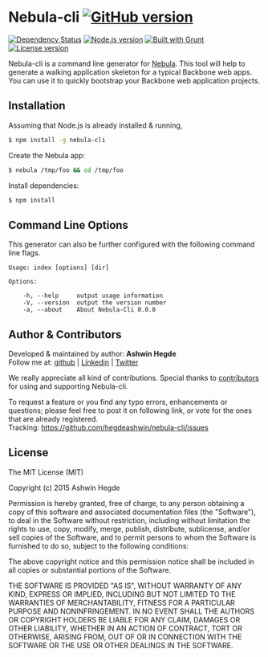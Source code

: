 # Nebula-cli [![GitHub version](http://img.shields.io/badge/version-0.0.0-brightgreen.svg)](https://github.com/hegdeashwin/nebula-cli/releases)

[![Dependency Status](https://gemnasium.com/hegdeashwin/nebula-cli.svg)](https://gemnasium.com/hegdeashwin/nebula-cli) [![Node.js version](http://img.shields.io/badge/Node.js-%3E%200.10-brightgreen.svg)](https://github.com/hegdeashwin/nebula-cli)  [![Built with Grunt](http://cdn.gruntjs.com/builtwith.png)](http://gruntjs.com/)  [![License version](http://img.shields.io/badge/License-MIT-red.svg)](https://github.com/hegdeashwin/nebula-cli#license)


Nebula-cli is a command line generator for [Nebula](https://github.com/hegdeashwin/Nebula). This tool will help to generate a walking application skeleton for a typical Backbone web apps. You can use it to quickly bootstrap your Backbone web application projects.

## Installation

Assuming that Node.js is already installed & running, 

```sh
$ npm install -g nebula-cli
```

Create the Nebula app:
```bash
$ nebula /tmp/foo && cd /tmp/foo
```

Install dependencies:
```bash
$ npm install
```

## Command Line Options

This generator can also be further configured with the following command line flags.

```
Usage: index [options] [dir]

Options:

  	-h, --help     output usage information
    -V, --version  output the version number
    -a, --about    About Nebula-Cli 0.0.0
```

## Author & Contributors

Developed &amp; maintained by author: <b>Ashwin Hegde</b><br>
Follow me at: <a href="https://github.com/hegdeashwin" target="_blank">github</a> | <a href="http://in.linkedin.com/in/hegdeashwin" target="_blank">Linkedin</a> | <a href="https://twitter.com/hegdeashwin3" target="_blank">Twitter</a>

We really appreciate all kind of contributions. Special thanks to <a href="//github.com/hegdeashwin/nebula-cli/graphs/contributors" target="_blank">contributors</a> for using and supporting Nebula-cli.

To request a feature or you find any typo errors, enhancements or questions; please feel free to post it on following link, or vote for the ones that are already registered.
<br>Tracking: <a href="https://github.com/hegdeashwin/nebula-cli/issues" target="_blank">https://github.com/hegdeashwin/nebula-cli/issues</a>

## License

The MIT License (MIT)

Copyright (c) 2015 Ashwin Hegde

Permission is hereby granted, free of charge, to any person obtaining a copy of
this software and associated documentation files (the "Software"), to deal in
the Software without restriction, including without limitation the rights to
use, copy, modify, merge, publish, distribute, sublicense, and/or sell copies of
the Software, and to permit persons to whom the Software is furnished to do so,
subject to the following conditions:

The above copyright notice and this permission notice shall be included in all
copies or substantial portions of the Software.

THE SOFTWARE IS PROVIDED "AS IS", WITHOUT WARRANTY OF ANY KIND, EXPRESS OR
IMPLIED, INCLUDING BUT NOT LIMITED TO THE WARRANTIES OF MERCHANTABILITY, FITNESS
FOR A PARTICULAR PURPOSE AND NONINFRINGEMENT. IN NO EVENT SHALL THE AUTHORS OR
COPYRIGHT HOLDERS BE LIABLE FOR ANY CLAIM, DAMAGES OR OTHER LIABILITY, WHETHER
IN AN ACTION OF CONTRACT, TORT OR OTHERWISE, ARISING FROM, OUT OF OR IN
CONNECTION WITH THE SOFTWARE OR THE USE OR OTHER DEALINGS IN THE SOFTWARE.
